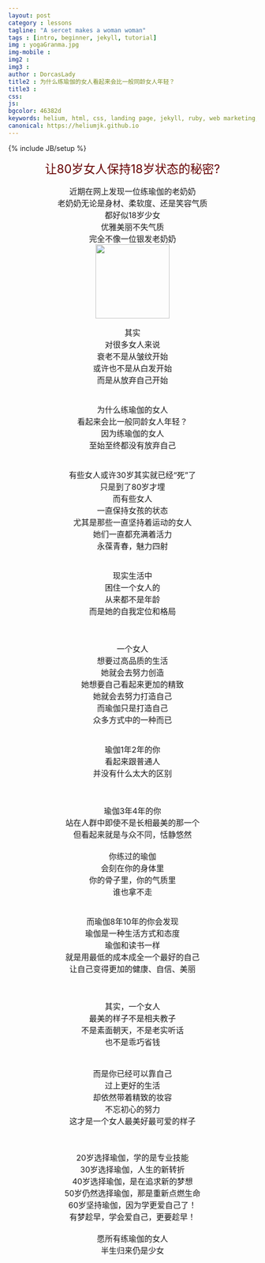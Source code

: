 ```yaml
---
layout: post
category : lessons
tagline: "A sercet makes a woman woman"
tags : [intro, beginner, jekyll, tutorial]
img : yogaGranma.jpg
img-mobile :
img2 :
img3 :
author : DorcasLady
title2 : 为什么练瑜伽的女人看起来会比一般同龄女人年轻？
title3 :
css:
js:
bgcolor: 46382d
keywords: helium, html, css, landing page, jekyll, ruby, web marketing, advertising
canonical: https://heliumjk.github.io
---
```

{% include JB/setup %}

<center>

<font color="#660000" size="5">
让80岁女人保持18岁状态的秘密? <br>
</font><br />

<font size="3">
近期在网上发现一位练瑜伽的老奶奶 <br>
老奶奶无论是身材、柔软度、还是笑容气质 <br>
都好似18岁少女 <br>
优雅美丽不失气质 <br>
完全不像一位银发老奶奶 <br>

<!--more-->



<img width = '150' src="{{ BASE_PATH }}/assets/images/younger (3).jpg"/>



其实 <br>
对很多女人来说 <br>
衰老不是从皱纹开始<br>
或许也不是从白发开始<br>
而是从放弃自己开始<br>
<br>

为什么练瑜伽的女人<br>
看起来会比一般同龄女人年轻？<br>
因为练瑜伽的女人<br>
至始至终都没有放弃自己<br>
<br>


有些女人或许30岁其实就已经“死”了<br>
只是到了80岁才埋<br>
而有些女人<br>
一直保持女孩的状态<br>
尤其是那些一直坚持着运动的女人<br>
她们一直都充满着活力<br>
永葆青春，魅力四射<br>
<br>


现实生活中<br>
困住一个女人的<br>
从来都不是年龄<br>
而是她的自我定位和格局<br>

<br>

一个女人<br>
想要过高品质的生活<br>
她就会去努力创造<br>
她想要自己看起来更加的精致<br>
她就会去努力打造自己<br>
而瑜伽只是打造自己<br>
众多方式中的一种而已<br>
<br>


瑜伽1年2年的你<br>
看起来跟普通人<br>
并没有什么太大的区别<br>


<br>

瑜伽3年4年的你<br>
站在人群中即使不是长相最美的那一个<br>
但看起来就是与众不同，恬静悠然<br>
<br>
你练过的瑜伽<br>
会刻在你的身体里<br>
你的骨子里，你的气质里<br>
谁也拿不走<br>
<br>

而瑜伽8年10年的你会发现<br>
瑜伽是一种生活方式和态度<br>
瑜伽和读书一样<br>
就是用最低的成本成全一个最好的自己<br>
让自己变得更加的健康、自信、美丽<br>

<br>

其实，一个女人<br>
最美的样子不是相夫教子<br>
不是素面朝天，不是老实听话<br>
也不是乖巧省钱<br><br>
<br>
而是你已经可以靠自己<br>
过上更好的生活<br>
却依然带着精致的妆容<br>
不忘初心的努力<br>
这才是一个女人最美好最可爱的样子<br>

<br>

20岁选择瑜伽，学的是专业技能<br>
30岁选择瑜伽，人生的新转折<br>
40岁选择瑜伽，是在追求新的梦想<br>
50岁仍然选择瑜伽，那是重新点燃生命<br>
60岁坚持瑜伽，因为学更爱自己了！<br>
有梦趁早，学会爱自己，更要趁早！<br>
<br>
愿所有练瑜伽的女人<br>
半生归来仍是少女<br>
<br>
</font><br />
</center>
